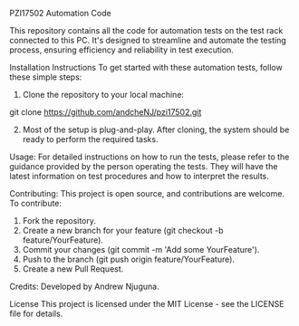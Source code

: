 PZI17502 Automation Code

This repository contains all the code for automation tests on the test rack connected to this PC. It's designed to streamline and automate the testing process, ensuring efficiency and reliability in test execution.

Installation Instructions
To get started with these automation tests, follow these simple steps:

1. Clone the repository to your local machine:

git clone https://github.com/andcheNJ/pzi17502.git

2. Most of the setup is plug-and-play. After cloning, the system should be ready to perform the required tasks.

Usage:
For detailed instructions on how to run the tests, please refer to the guidance provided by the person operating the tests. They will have the latest information on test procedures and how to interpret the results.

Contributing:
This project is open source, and contributions are welcome. To contribute:

1. Fork the repository.
2. Create a new branch for your feature (git checkout -b feature/YourFeature).
3. Commit your changes (git commit -m 'Add some YourFeature').
4. Push to the branch (git push origin feature/YourFeature).
5. Create a new Pull Request.

Credits:
Developed by Andrew Njuguna.

License
This project is licensed under the MIT License - see the LICENSE file for details.